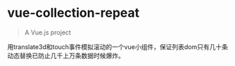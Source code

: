 # vue-collection-repeat

> A Vue.js project

用translate3d和touch事件模拟滚动的一个vue小组件，保证列表dom只有几十条动态替换已防止几千上万条数据时候爆炸。
